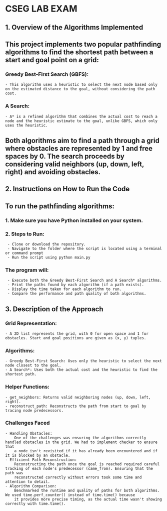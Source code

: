 # CSEG LAB EXAM
## 1. Overview of the Algorithms Implemented
## This project implements two popular pathfinding algorithms to find the shortest path between a start and goal point on a grid:
  ### **Greedy Best-First Search (GBFS)**:
    - This algorithm uses a heuristic to select the next node based only on the estimated distance to the goal, without considering the path cost.
  ### **A Search**:
    - A* is a refined algorithm that combines the actual cost to reach a node and the heuristic estimate to the goal, unlike GBFS, which only uses the heuristic.
## Both algorithms aim to find a path through a grid where obstacles are represented by 1 and free spaces by 0. The search proceeds by considering valid neighbors (up, down, left, right) and avoiding obstacles.

## 2. Instructions on How to Run the Code
  ## To run the pathfinding algorithms:
   ### 1. Make sure you have Python installed on your system.
   ### 2. Steps to Run:
     - Clone or download the repository.
     - Navigate to the folder where the script is located using a terminal or command prompt
     - Run the script using python main.py
   ### The program will:
     - Execute both the Greedy Best-First Search and A Search* algorithms.
     - Print the paths found by each algorithm (if a path exists).
     - Display the time taken for each algorithm to run.
     - Compare the performance and path quality of both algorithms.
       
  ## 3. Description of the Approach
  ### Grid Representation:
    - A 2D list represents the grid, with 0 for open space and 1 for obstacles. Start and goal positions are given as (x, y) tuples.
  ### Algorithms:
    - Greedy Best-First Search: Uses only the heuristic to select the next node closest to the goal.
    - A Search*: Uses both the actual cost and the heuristic to find the shortest path.
  ### Helper Functions:
    - get_neighbors: Returns valid neighboring nodes (up, down, left, right).
    - reconstruct_path: Reconstructs the path from start to goal by tracing node predecessors.
     
  ### Challenges Faced
    - Handling Obstacles:
        One of the challenges was ensuring the algorithms correctly handled obstacles in the grid. We had to implement checker to ensure that
        a node isn't revisited if it has already been encountered and if it is blocked by an obstacle.
    - Efficient Path Reconstruction:
        Reconstructing the path once the goal is reached required careful tracking of each node's predecessor (came_from). Ensuring that the path was
        reconstructed correctly without errors took some time and attention to detail.
    - Algorithm Comparison: 
        Benchmarked the runtime and quality of paths for both algorithms. We used time.perf_counter() instead of time.time() because 
        it provides more precise timing, as the actual time wasn't showing correctly with time.time().
